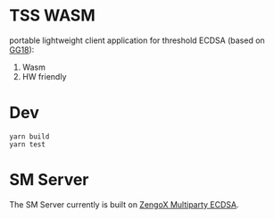 # TSS WASM
portable lightweight client application for threshold ECDSA (based on [GG18](https://eprint.iacr.org/2019/114.pdf)): 
1) Wasm
2) HW friendly

# Dev

```
yarn build
yarn test
```

# SM Server
The SM Server currently is built on [ZengoX Multiparty ECDSA](https://github.com/ZenGo-X/multi-party-ecdsa/blob/master/examples/gg18_sm_manager.rs).

